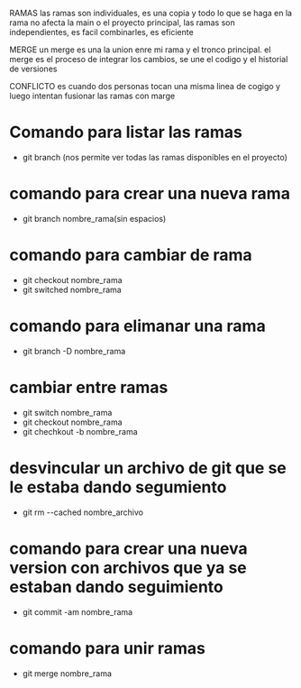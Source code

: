 RAMAS 
las ramas son individuales, es una copia y todo lo que se haga en la rama no afecta la main o el proyecto principal, las ramas son independientes, es facil combinarles, es eficiente

MERGE
un merge es una la union enre mi rama y el tronco principal. el merge es el proceso de integrar los cambios, se une el codigo y el historial de versiones

CONFLICTO
es cuando dos personas tocan una misma linea de cogigo y luego intentan fusionar las ramas con marge

# Comando para listar las ramas
- git branch (nos permite ver todas las ramas disponibles en el proyecto)

# comando para crear una nueva rama
- git branch nombre_rama(sin espacios)

# comando para cambiar de rama
- git checkout nombre_rama
- git switched nombre_rama

# comando para elimanar una rama
- git branch -D nombre_rama

# cambiar entre ramas
- git switch nombre_rama
- git checkout nombre_rama
- git chechkout -b nombre_rama

# desvincular un archivo de git que se le estaba dando segumiento
- git rm --cached nombre_archivo

# comando para crear una nueva version con archivos que ya se estaban dando seguimiento
- git commit -am nombre_rama

# comando para unir ramas
- git merge nombre_rama